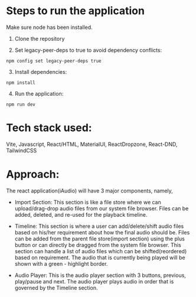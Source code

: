 # Steps to run the application

Make sure node has been installed.

1. Clone the repository

2. Set legacy-peer-deps to true to avoid dependency conflicts:

```
npm config set legacy-peer-deps true
```

3. Install dependencies:

```
npm install
```

4. Run the application:

```
npm run dev
```

# Tech stack used:

Vite, Javascript, React/HTML, MaterialUI, ReactDropzone, React-DND, TailwindCSS

# Approach:

The react application(iAudio) will have 3 major components, namely,

- Import Section: This section is like a file store where we can upload/drag-drop audio files from our system file browser. Files can be added, deleted, and re-used for the playback timeline.

- Timeline: This section is where a user can add/delete/shift audio files based on his/her requirement about how the final audio should be. Files can be added from the parent file store(import section) using the plus button or can directly be dragged from the system file browser. This section can handle a list of audio files which can be shifted(reordered) based on requirement. The audio that is currently being played will be shown with a green - highlight border.

- Audio Player: This is the audio player section with 3 buttons, previous, play/pause and next. The audio player plays audio in order that is governed by the Timeline section.
